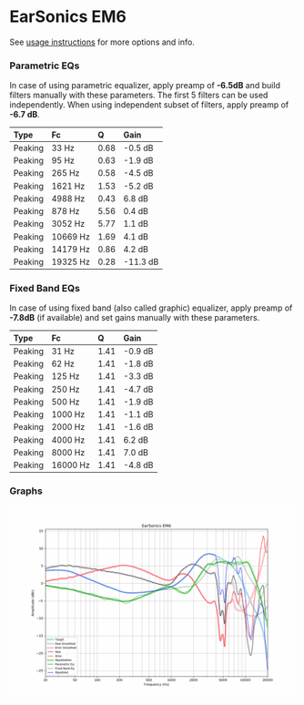 # EarSonics EM6
See [usage instructions](https://github.com/jaakkopasanen/AutoEq#usage) for more options and info.

### Parametric EQs
In case of using parametric equalizer, apply preamp of **-6.5dB** and build filters manually
with these parameters. The first 5 filters can be used independently.
When using independent subset of filters, apply preamp of **-6.7 dB**.

| Type    | Fc       |    Q | Gain     |
|:--------|:---------|:-----|:---------|
| Peaking | 33 Hz    | 0.68 | -0.5 dB  |
| Peaking | 95 Hz    | 0.63 | -1.9 dB  |
| Peaking | 265 Hz   | 0.58 | -4.5 dB  |
| Peaking | 1621 Hz  | 1.53 | -5.2 dB  |
| Peaking | 4988 Hz  | 0.43 | 6.8 dB   |
| Peaking | 878 Hz   | 5.56 | 0.4 dB   |
| Peaking | 3052 Hz  | 5.77 | 1.1 dB   |
| Peaking | 10669 Hz | 1.69 | 4.1 dB   |
| Peaking | 14179 Hz | 0.86 | 4.2 dB   |
| Peaking | 19325 Hz | 0.28 | -11.3 dB |

### Fixed Band EQs
In case of using fixed band (also called graphic) equalizer, apply preamp of **-7.8dB**
(if available) and set gains manually with these parameters.

| Type    | Fc       |    Q | Gain    |
|:--------|:---------|:-----|:--------|
| Peaking | 31 Hz    | 1.41 | -0.9 dB |
| Peaking | 62 Hz    | 1.41 | -1.8 dB |
| Peaking | 125 Hz   | 1.41 | -3.3 dB |
| Peaking | 250 Hz   | 1.41 | -4.7 dB |
| Peaking | 500 Hz   | 1.41 | -1.9 dB |
| Peaking | 1000 Hz  | 1.41 | -1.1 dB |
| Peaking | 2000 Hz  | 1.41 | -1.6 dB |
| Peaking | 4000 Hz  | 1.41 | 6.2 dB  |
| Peaking | 8000 Hz  | 1.41 | 7.0 dB  |
| Peaking | 16000 Hz | 1.41 | -4.8 dB |

### Graphs
![](./EarSonics%20EM6.png)